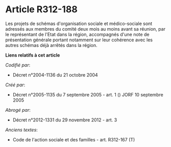 # Article R312-188

Les projets de schémas d'organisation sociale et médico-sociale sont adressés aux membres du comité deux mois au moins avant
sa réunion, par le représentant de l'Etat dans la région, accompagnés d'une note de présentation générale portant notamment
sur leur cohérence avec les autres schémas déjà arrêtés dans la région.

**Liens relatifs à cet article**

_Codifié par_:

  - Décret n°2004-1136 du 21 octobre 2004

_Créé par_:

  - Décret n°2005-1135 du 7 septembre 2005 - art. 1 () JORF 10 septembre 2005

_Abrogé par_:

  - Décret n°2012-1331 du 29 novembre 2012 - art. 3

_Anciens textes_:

  - Code de l'action sociale et des familles - art. R312-167 (T)
